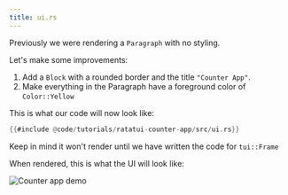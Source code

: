 ```yaml
---
title: ui.rs
---
```


Previously we were rendering a `Paragraph` with no styling.

Let's make some improvements:

1. Add a `Block` with a rounded border and the title `"Counter App"`.
2. Make everything in the Paragraph have a foreground color of `Color::Yellow`

This is what our code will now look like:

```rust
{{#include @code/tutorials/ratatui-counter-app/src/ui.rs}}
```

Keep in mind it won't render until we have written the code for `tui::Frame`

When rendered, this is what the UI will look like:

![Counter app demo](https://user-images.githubusercontent.com/1813121/263155937-d8a8b6f6-97f4-4839-b855-ffd0249c2ae0.png)
